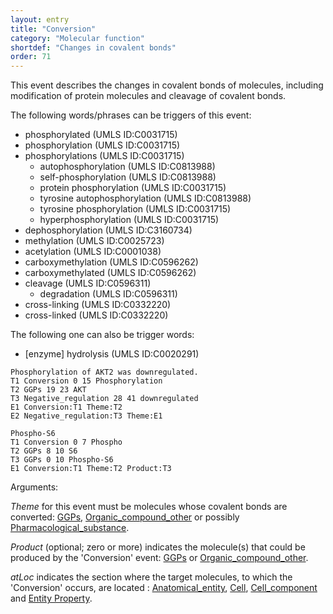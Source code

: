 ```yaml
---
layout: entry
title: "Conversion"
category: "Molecular function"
shortdef: "Changes in covalent bonds"
order: 71
---
```


<!---
This event is based on the <a href="http://www.nactem.ac.uk/meta-knowledge/">GENIA-Meta-knowledge corpus</a> at <a href="http://www.nactem.ac.uk/">NaCTeM</a>.
--->

This event describes the changes in covalent bonds of molecules, including modification of protein molecules and cleavage of covalent bonds.

The following words/phrases can be triggers of this event:

- phosphorylated (UMLS ID:C0031715)
- phosphorylation (UMLS ID:C0031715)
- phosphorylations (UMLS ID:C0031715)
  - autophosphorylation (UMLS ID:C0813988)
  - self-phosphorylation (UMLS ID:C0813988)
  - protein phosphorylation (UMLS ID:C0031715)
  - tyrosine autophosphorylation (UMLS ID:C0813988)
  - tyrosine phosphorylation (UMLS ID:C0031715)
  - hyperphosphorylation (UMLS ID:C0031715)
- dephosphorylation (UMLS ID:C3160734)
- methylation (UMLS ID:C0025723)
- acetylation (UMLS ID:C0001038)
- carboxymethylation (UMLS ID:C0596262)
- carboxymethylated (UMLS ID:C0596262)
- cleavage  (UMLS ID:C0596311)
  - degradation  (UMLS ID:C0596311)
- cross-linking (UMLS ID:C0332220)
- cross-linked (UMLS ID:C0332220)

The following one can also be trigger words:
- [enzyme] hydrolysis  (UMLS ID:C0020291)

~~~ ann
Phosphorylation of AKT2 was downregulated.
T1 Conversion 0 15 Phosphorylation
T2 GGPs 19 23 AKT
T3 Negative_regulation 28 41 downregulated
E1 Conversion:T1 Theme:T2
E2 Negative_regulation:T3 Theme:E1
~~~
~~~ ann
Phospho-S6
T1 Conversion 0 7 Phospho
T2 GGPs 8 10 S6
T3 GGPs 0 10 Phospho-S6
E1 Conversion:T1 Theme:T2 Product:T3
~~~

Arguments:

*Theme* for this event must be molecules whose covalent bonds are converted: [GGPs](), [Organic_compound_other]() or possibly [Pharmacological_substance]().

*Product* (optional; zero or more) indicates the molecule(s) that could be produced by the 'Conversion' event: [GGPs]() or [Organic_compound_other](). 

*atLoc* indicates the section where the target molecules, to which the 'Conversion' occurs, are located : [Anatomical_entity](), [Cell](), [Cell_component]() and [Entity Property]().

<!---
The *atLoc*, *fromLoc* and *toLoc* for this event must be [Subject](), [Anatomical_entity](), [Cell](), [Cell_component]() and [Entity Property]().

The other arguments, such as *Cause*, *Theme*, *Participant*, and *Product*, for this event can be any entities or events.
--->

<!--details-->



